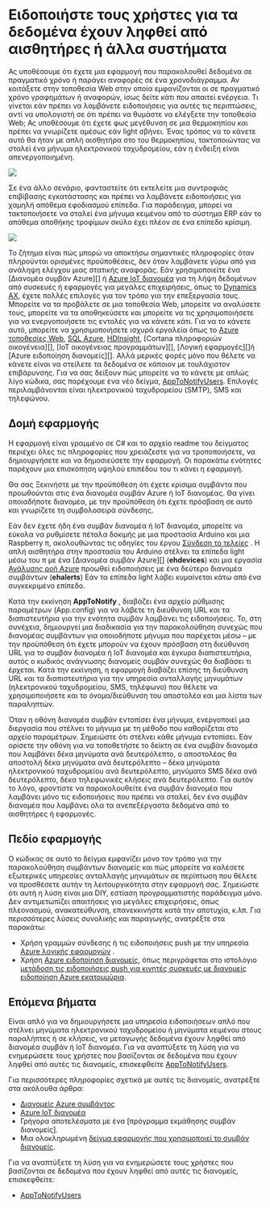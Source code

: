 <properties 
   pageTitle="Ειδοποιήστε τους χρήστες για τα δεδομένα έχουν ληφθεί από αισθητήρες ή άλλα συστήματα | Microsoft Azure"
   description="Περιγράφει τον τρόπο χρήσης συμβάν διανομείς να ειδοποιήσετε τους χρήστες αισθητήρα δεδομένων."
   services="event-hubs"
   documentationCenter="na"
   authors="spyrossak"
   manager="timlt"
   editor="" />
<tags 
   ms.service="event-hubs"
   ms.devlang="na"
   ms.topic="article"
   ms.tgt_pltfrm="na"
   ms.workload="na"
   ms.date="08/25/2016"
   ms.author="spyros;sethm" />

# <a name="notify-users-of-data-received-from-sensors-or-other-systems"></a>Ειδοποιήστε τους χρήστες για τα δεδομένα έχουν ληφθεί από αισθητήρες ή άλλα συστήματα

Ας υποθέσουμε ότι έχετε μια εφαρμογή που παρακολουθεί δεδομένα σε πραγματικό χρόνο ή παράγει αναφορές σε ένα χρονοδιάγραμμα. Αν κοιτάξετε στην τοποθεσία Web στην οποία εμφανίζονται οι σε πραγματικό χρόνο γραφημάτων ή αναφορών, ίσως δείτε κάτι που απαιτεί ενέργεια. Τι γίνεται εάν πρέπει να λαμβάνετε ειδοποιήσεις για αυτές τις περιπτώσεις, αντί να υπολογιστή σε ότι πρέπει να θυμάστε να ελέγξετε την τοποθεσία Web; Ας υποθέσουμε ότι έχετε φως μεγέθυνση σε μια θερμοκηπίου και πρέπει να γνωρίζετε αμέσως εάν light σβήνει. Ένας τρόπος να το κάνετε αυτό θα ήταν με απλή αισθητήρα στο του θερμοκηπίου, τακτοποιώντας να σταλεί ένα μήνυμα ηλεκτρονικού ταχυδρομείου, εάν η ένδειξη είναι απενεργοποιημένη.

![][1]

Σε ένα άλλο σενάριο, φανταστείτε ότι εκτελείτε μια συντροφιάς επιβίβασης εγκατάστασης και πρέπει να λαμβάνετε ειδοποιήσεις για χαμηλή απόθεμα εφοδιασμού επίπεδα. Για παράδειγμα, μπορεί να τακτοποιήσετε να σταλεί ένα μήνυμα κειμένου από το σύστημα ERP εάν το απόθεμα αποθήκης τροφίμων σκύλο έχει πλέον σε ένα επίπεδο κρίσιμη. 

![][2]

Το ζήτημα είναι πώς μπορώ να αποκτήσω σημαντικές πληροφορίες όταν πληρούνται ορισμένες προϋποθέσεις, δεν όταν λαμβάνετε γύρω από για ανάληψη ελέγχου μιας στατικής αναφοράς. Εάν χρησιμοποιείτε ένα [Διανομέα συμβάν Azure][] ή [Azure IoT διανομέα][] για τη λήψη δεδομένων από συσκευές ή εφαρμογές για μεγάλες επιχειρήσεις, όπως το [Dynamics AX][], έχετε πολλές επιλογές για τον τρόπο για την επεξεργασία τους. Μπορείτε να τα προβάλετε σε μια τοποθεσία Web, μπορείτε να αναλύσετε τους, μπορείτε να τα αποθηκεύσετε και μπορείτε να τις χρησιμοποιήσετε για να ενεργοποιήσετε τις εντολές για να κάνετε κάτι. Για να το κάνετε αυτό, μπορείτε να χρησιμοποιήσετε ισχυρά εργαλεία όπως το [Azure τοποθεσίες Web][], [SQL Azure][], [HDInsight][], [Cortana πληροφοριών οικογένεια][], [IoT οικογένειας προγραμμάτων][], [Λογική εφαρμογές][]ή [Azure ειδοποίηση διανομείς][]. Αλλά μερικές φορές μόνο που θέλετε να κάνετε είναι να στείλετε τα δεδομένα σε κάποιον με τουλάχιστον επιβάρυνσης. Για να σας δείξουν πώς μπορείτε να το κάνετε με απλώς λίγο κώδικα, σας παρέχουμε ένα νέο δείγμα, [AppToNotifyUsers][]. Επιλογές περιλαμβάνονται είναι ηλεκτρονικού ταχυδρομείου (SMTP), SMS και τηλεφώνου.

## <a name="application-structure"></a>Δομή εφαρμογής

Η εφαρμογή είναι γραμμένο σε C# και το αρχείο readme του δείγματος περιέχει όλες τις πληροφορίες που χρειάζεστε για να τροποποιήσετε, να δημιουργήσετε και να δημοσιεύσετε την εφαρμογή. Οι παρακάτω ενότητες παρέχουν μια επισκόπηση υψηλού επιπέδου του τι κάνει η εφαρμογή.

Θα σας Ξεκινήστε με την προϋπόθεση ότι έχετε κρίσιμα συμβάντα που προωθούνται στις ένα διανομέα συμβάν Azure ή IoT διανομέας. Θα γίνει οποιαδήποτε διανομέα, με την προϋπόθεση ότι έχετε πρόσβαση σε αυτό και γνωρίζετε τη συμβολοσειρά σύνδεσης.

Εάν δεν έχετε ήδη ένα συμβάν διανομέα ή IoT διανομέα, μπορείτε να εύκολα να ρυθμίσετε πέταλα δοκιμής με μια προστασία Arduino και μια Raspberry π, ακολουθώντας τις οδηγίες του έργου [Σύνδεση το τελείες](https://github.com/Azure/connectthedots) . Η απλή αισθητήρα στην προστασία του Arduino στέλνει τα επίπεδα light μέσω του π με ένα [Διανομέα συμβάν Azure][] (**ehdevices**) και μια εργασία [Ανάλυσης ροή Azure](https://azure.microsoft.com/services/stream-analytics/) προωθεί ειδοποιήσεις με ένα δεύτερο διανομέα συμβάντων (**ehalerts**) Εάν τα επίπεδα light λάβει κυμαίνεται κάτω από ένα συγκεκριμένο επίπεδο.

Κατά την εκκίνηση **AppToNotify** , διαβάζει ένα αρχείο ρύθμισης παραμέτρων (App.config) για να λάβετε τη διεύθυνση URL και τα διαπιστευτήρια για την ενότητα συμβάν λαμβάνει τις ειδοποιήσεις. Το, στη συνέχεια, δημιουργεί μια διαδικασία για την παρακολούθηση συνεχώς που διανομέας συμβάντων για οποιοδήποτε μήνυμα που παρέχεται μέσω – με την προϋπόθεση ότι έχετε μπορούν να έχουν πρόσβαση στη διεύθυνση URL για το συμβάν διανομέα ή IoT διανομέα και έγκυρα διαπιστευτήρια, αυτός ο κωδικός ανάγνωσης διανομείς συμβάν συνεχώς θα διαβάσει τι έρχεται. Κατά την εκκίνηση, η εφαρμογή διαβάζει επίσης τη διεύθυνση URL και τα διαπιστευτήρια για την υπηρεσία ανταλλαγής μηνυμάτων (ηλεκτρονικού ταχυδρομείου, SMS, τηλέφωνο) που θέλετε να χρησιμοποιήσετε και το όνομα/διεύθυνση του αποστολέα και μια λίστα των παραληπτών.

Όταν η οθόνη διανομέα συμβάν εντοπίσει ένα μήνυμα, ενεργοποιεί μια διεργασία που στέλνει το μήνυμα με τη μέθοδο που καθορίζεται στο αρχείο παραμέτρων. Σημειώστε ότι στέλνει κάθε μήνυμα εντοπίσει. Εάν ορίσετε την οθόνη για να τοποθετήστε το δείκτη σε ένα συμβάν διανομέα που λαμβάνει δέκα μηνύματα ανά δευτερόλεπτο, ο αποστολέας θα αποστολή δέκα μηνύματα ανά δευτερόλεπτο – δέκα μηνύματα ηλεκτρονικού ταχυδρομείου ανά δευτερόλεπτο, μηνύματα SMS δέκα ανά δευτερόλεπτο, δέκα τηλεφωνικές κλήσεις ανά δευτερόλεπτο. Για αυτόν το λόγο, φροντίστε να παρακολουθείτε ένα συμβάν διανομέα που λαμβάνει μόνο τις ειδοποιήσεις που πρέπει να σταλεί, δεν ένα συμβάν διανομέα που λαμβάνει όλα τα ανεπεξέργαστα δεδομένα από το αισθητήρες ή εφαρμογές.

## <a name="applicability"></a>Πεδίο εφαρμογής

Ο κώδικας σε αυτό το δείγμα εμφανίζει μόνο τον τρόπο για την παρακολούθηση συμβάντων διανομείς και πώς μπορείτε να καλέσετε εξωτερικές υπηρεσίες ανταλλαγής μηνυμάτων σε περίπτωση που θέλετε να προσθέσετε αυτήν τη λειτουργικότητα στην εφαρμογή σας. Σημειώστε ότι αυτή η λύση είναι μια DIY, εστίαση προγραμματιστής παράδειγμα μόνο. Δεν αντιμετωπίζει απαιτήσεις για μεγάλες επιχειρήσεις, όπως πλεονασμού, ανακατεύθυνση, επανεκκινήστε κατά την αποτυχία, κ.λπ. Για περισσότερες λύσεις συνολικής και παραγωγής, ανατρέξτε στα παρακάτω:

- Χρήση γραμμών σύνδεσης ή τις ειδοποιήσεις push με την υπηρεσία [Azure λογικής εφαρμογών](../app-service-logic/app-service-logic-connectors-list.md) .
- Χρήση [Azure ειδοποίηση διανομείς](https://msdn.microsoft.com/library/azure/jj927170.aspx), όπως περιγράφεται στο ιστολόγιο [μετάδοση τις ειδοποιήσεις push για κινητές συσκευές με διανομείς ειδοποίηση Azure εκατομμύρια](http://weblogs.asp.net/scottgu/broadcast-push-notifications-to-millions-of-mobile-devices-using-windows-azure-notification-hubs). 

## <a name="next-steps"></a>Επόμενα βήματα

Είναι απλό για να δημιουργήσετε μια υπηρεσία ειδοποιήσεων απλό που στέλνει μηνύματα ηλεκτρονικού ταχυδρομείου ή μηνύματα κειμένου στους παραλήπτες ή σε κλήσεις, να μεταγωγής δεδομένα έχουν ληφθεί από διανομέα συμβάν ή IoT διανομέα. Για να αναπτύξετε τη λύση για να ενημερώσετε τους χρήστες που βασίζονται σε δεδομένα που έχουν ληφθεί από αυτές τις διανομείς, επισκεφθείτε [AppToNotifyUsers][].

Για περισσότερες πληροφορίες σχετικά με αυτές τις διανομείς, ανατρέξτε στα ακόλουθα άρθρα:

- [Διανομείς Azure συμβάντος]
- [Azure IoT διανομέα]
- Γρήγορα αποτελέσματα με ένα [πρόγραμμα εκμάθησης συμβάν διανομείς].
- Μια ολοκληρωμένη [δείγμα εφαρμογής που χρησιμοποιεί το συμβάν διανομείς].

Για να αναπτύξετε τη λύση για να ενημερώσετε τους χρήστες που βασίζονται σε δεδομένα που έχουν ληφθεί από αυτές τις διανομείς, επισκεφθείτε:

- [AppToNotifyUsers][]

[Πρόγραμμα εκμάθησης διανομείς συμβάντος]: event-hubs-csharp-ephcs-getstarted.md
[Azure IoT διανομέα]: https://azure.microsoft.com/services/iot-hub/
[Διανομείς Azure συμβάντος]: https://azure.microsoft.com/services/event-hubs/
[Ο διανομέας Azure συμβάντος]: https://azure.microsoft.com/services/event-hubs/
[δείγμα εφαρμογής που χρησιμοποιεί το συμβάν διανομείς]: https://code.msdn.microsoft.com/Service-Bus-Event-Hub-286fd097
[AppToNotifyUsers]: https://github.com/Azure-Samples/event-hubs-dotnet-user-notifications
[Dynamics AX]: http://www.microsoft.com/dynamics/erp-ax-overview.aspx
[Azure τοποθεσίες Web]: https://azure.microsoft.com/services/app-service/web/
[SQL Azure]: https://azure.microsoft.com/services/sql-database/
[HDInsight]: https://azure.microsoft.com/services/hdinsight/
[Η Cortana οικογένεια πληροφοριών]: http://www.microsoft.com/server-cloud/cortana-analytics-suite/Overview.aspx?WT.srch=1&WT.mc_ID=SEM_lLFwOJm3&bknode=BlueKai
[IoT οικογένεια προγραμμάτων]: https://azure.microsoft.com/solutions/iot-suite/
[Λογική εφαρμογών]: https://azure.microsoft.com/services/app-service/logic/
[Διανομείς Azure ειδοποίησης]: https://azure.microsoft.com/services/notification-hubs/
[Azure Stream Analytics]: https://azure.microsoft.com/services/stream-analytics/
 
[1]: ./media/event-hubs-sensors-notify-users/event-hubs-sensor-alert.png
[2]: ./media/event-hubs-sensors-notify-users/event-hubs-erp-alert.png